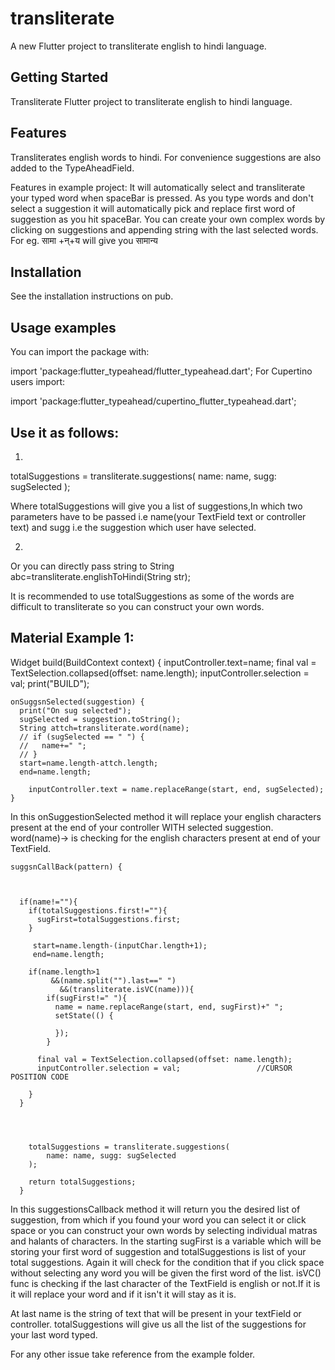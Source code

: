 # transliterate

A new Flutter project to transliterate english to hindi language.

## Getting Started

Transliterate
Flutter project to transliterate english to hindi language.



## Features

 Transliterates english words to hindi.
 For convenience suggestions are also added to the TypeAheadField.

Features in example project:
It will automatically select and transliterate your typed word when spaceBar is pressed.
As you type words and don't select a suggestion it will automatically pick and replace first word of suggestion as you hit spaceBar.
You can create your own complex words by clicking on suggestions and appending string with the last selected words.
For eg. सामा +न्+य will give you सामान्य


## Installation
See the installation instructions on pub.

## Usage examples
You can import the package with:

import 'package:flutter_typeahead/flutter_typeahead.dart';
For Cupertino users import:

import 'package:flutter_typeahead/cupertino_flutter_typeahead.dart';

## Use it as follows:
1)
totalSuggestions = transliterate.suggestions(
            name: name, sugg: sugSelected
        );

Where totalSuggestions will give you a list of suggestions,In which two parameters have to be passed i.e name(your TextField text or controller text) 
and sugg i.e the suggestion which user have selected.

2)
Or you can directly pass string to 
String abc=transliterate.englishToHindi(String str);

It is recommended to use totalSuggestions as some of the words are difficult to transliterate so you can construct your own words.


## Material Example 1:


  Widget build(BuildContext context) {
    inputController.text=name;
    final val = TextSelection.collapsed(offset: name.length);
    inputController.selection = val;
    print("BUILD");

    onSuggsnSelected(suggestion) {
      print("On sug selected");
      sugSelected = suggestion.toString();
      String attch=transliterate.word(name);
      // if (sugSelected == " ") {
      //   name+=" ";
      // }
      start=name.length-attch.length;
      end=name.length;

        inputController.text = name.replaceRange(start, end, sugSelected);
    }
    
    
    
In this onSuggestionSelected method it will replace your english characters present at the end of your controller WITH selected suggestion.
word(name)-> is checking for the english characters present at end of your TextField.


    suggsnCallBack(pattern) {
     


      if(name!=""){
        if(totalSuggestions.first!=""){
          sugFirst=totalSuggestions.first;
        }

         start=name.length-(inputChar.length+1);
         end=name.length;

        if(name.length>1
             &&(name.split("").last==" ")
               &&(transliterate.isVC(name))){
            if(sugFirst!=" "){
              name = name.replaceRange(start, end, sugFirst)+" ";
              setState(() {

              });
            }

          final val = TextSelection.collapsed(offset: name.length);
          inputController.selection = val;                 //CURSOR POSITION CODE

        }
      }



   
        totalSuggestions = transliterate.suggestions(
            name: name, sugg: sugSelected
        );

        return totalSuggestions;
      }


      
In this suggestionsCallback method it will return you the desired list of suggestion, from which if you found your word you can select it or click space 
or you can construct your own words by selecting individual matras and halants of characters.
In the starting sugFirst is a variable which will be storing your first word of suggestion and totalSuggestions is list of your total suggestions.
Again it will check for the condition that if you click space without selecting any word you will be given the first word of the list.
isVC() func is checking if the last character of the TextField is english or not.If it is it will replace your word and if it isn't it will stay as it is.

At last name is the string of text that will be present in your textField or controller.
totalSuggestions will give us all the list of the suggestions for your last word typed.

For any other issue take reference from the example folder.

      
      
     
